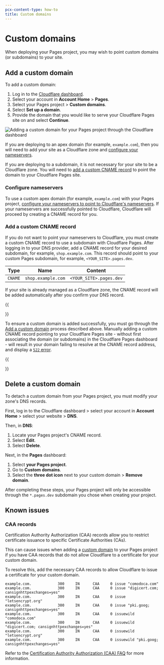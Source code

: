 ```yaml
---
pcx-content-type: how-to
title: Custom domains
---
```


# Custom domains

When deploying your Pages project, you may wish to point custom domains (or subdomains) to your site. 

## Add a custom domain

To add a custom domain:

1. Log in to the [Cloudflare dashboard](https://dash.cloudflare.com/login).
2. Select your account in **Account Home** > **Pages**.
3. Select your Pages project > **Custom domains**.
4. Select **Set up a domain**.
5. Provide the domain that you would like to serve your Cloudflare Pages site on and select **Continue**.

![Adding a custom domain for your Pages project through the Cloudflare dashboard](/pages/platform/media/domains.png)

If you are deploying to an apex domain (for example, `example.com`), then you will need to add your site as a Cloudflare zone and [configure your nameservers](#configure-nameservers). 

If you are deploying to a subdomain, it is not necessary for your site to be a Cloudflare zone. You will need to [add a custom CNAME record](#add-a-custom-cname-record) to point the domain to your Cloudflare Pages site.

### Configure nameservers

To use a custom apex domain (for example, `example.com`) with your Pages project, [configure your nameservers to point to Cloudflare's nameservers](/dns/zone-setups/full-setup/setup/). If your nameservers are successfully pointed to Cloudflare, Cloudflare will proceed by creating a CNAME record for you.

### Add a custom CNAME record 

If you do not want to point your nameservers to Cloudflare, you must create a custom CNAME record to use a subdomain with Cloudflare Pages. After logging in to your DNS provider, add a CNAME record for your desired subdomain, for example, `shop.example.com`. This record should point to your custom Pages subdomain, for example, `<YOUR_SITE>.pages.dev`.

| Type    | Name               | Content                 |
| ------- | ------------------ | ----------------------- |
| `CNAME` | `shop.example.com` | `<YOUR_SITE>.pages.dev` |

If your site is already managed as a Cloudflare zone, the CNAME record will be added automatically after you confirm your DNS record.

{{<Aside type="note">}}

To ensure a custom domain is added successfully, you must go through the [Add a custom domain](#add-a-custom-domain) process described above. Manually adding a custom CNAME record pointing to your Cloudflare Pages site - without first associating the domain (or subdomains) in the Cloudflare Pages dashboard - will result in your domain failing to resolve at the CNAME record address, and display a [`522` error](https://support.cloudflare.com/hc/en-us/articles/115003011431-Troubleshooting-Cloudflare-5XX-errors#522error).

{{</Aside>}}

## Delete a custom domain

To detach a custom domain from your Pages project, you must modify your zone's DNS records.

First, log in to the Cloudflare dashboard > select your account in **Account Home** > select your website > **DNS**.

Then, in **DNS**:

1.  Locate your Pages project's CNAME record.
2.  Select **Edit**.
3.  Select **Delete**.

Next, in the **Pages** dashboard:

1.  Select **your Pages project**.
2.  Go to **Custom domains**.
3.  Select the **three dot icon** next to your custom domain > **Remove domain**.

After completing these steps, your Pages project will only be accessible through the `*.pages.dev` subdomain you chose when creating your project.

## Known issues

### CAA records

Certification Authority Authorization (CAA) records allow you to restrict certificate issuance to specific Certificate Authorities (CAs).

This can cause issues when adding a [custom domain](/pages/platform/custom-domains/) to your Pages project if you have CAA records that do not allow Cloudflare to a certificate for your custom domain.

To resolve this, add the necessary CAA records to allow Cloudflare to issue a certificate for your custom domain.

```
example.com.            300     IN      CAA     0 issue "comodoca.com"
example.com.            300     IN      CAA     0 issue "digicert.com; cansignhttpexchanges=yes"
example.com.            300     IN      CAA     0 issue "letsencrypt.org"
example.com.            300     IN      CAA     0 issue "pki.goog; cansignhttpexchanges=yes"
example.com.            300     IN      CAA     0 issuewild "comodoca.com"
example.com.            300     IN      CAA     0 issuewild "digicert.com; cansignhttpexchanges=yes"
example.com.            300     IN      CAA     0 issuewild "letsencrypt.org"
example.com.            300     IN      CAA     0 issuewild "pki.goog; cansignhttpexchanges=yes"
```

Refer to the [Certification Authority Authorization (CAA) FAQ](https://support.cloudflare.com/hc/en-us/articles/115000310832-Certification-Authority-Authorization-CAA-FAQ) for more information.
